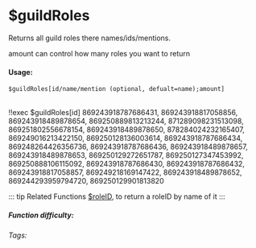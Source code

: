 # $guildRoles
Returns all guild roles there names/ids/mentions.

amount can control how many roles you want to return
#### Usage: 
`$guildRoles[id/name/mention (optional, defualt=name);amount]`


<br/>
<discord-messages>
	<discord-message :bot="false" role-color="#ffcc9a" author="Member">
		!!exec $guildRoles[id]
	</discord-message>
	<discord-message :bot="true" role-color="#0099ff" author="Custom Command" avatar="https://media.discordapp.net/avatars/725721249652670555/781224f90c3b841ba5b40678e032f74a.webp">
		869243918787686431, 869243918817058856, 869243918489878654, 869250889813213244, 871289098231513098, 869251802556678154, 869243918489878650, 878284024232165407, 869249016213422150, 869250128136003614, 869243918787686434, 869248264426356736, 869243918787686436, 869243918489878657, 869243918489878653, 869250129272651787, 869250127347453992, 869250888106115092, 869243918787686430, 869243918787686432, 869243918817058857, 869249218169147422, 869243918489878652, 869244293959794720, 869250129901813820
	</discord-message>
</discord-messages>

::: tip Related Functions
[$roleID](../Role/roleID.md), to return a roleID by name of it
:::

##### Function difficulty: <Badge type="tip" text="Easy" vertical="middle" /> 
###### Tags: <Badge type="tip" text="Guild Roles" vertical="middle" /> <Badge type="tip" text="all roles" vertical="middle" /> <Badge type="tip" text="server roles" vertical="middle" /> <Badge type="tip" text="roles" vertical="middle" /> <Badge type="tip" text="server/ guild" vertical="middle" /> 